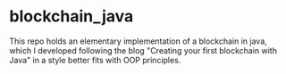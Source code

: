 # blockchain_java
This repo holds an elementary implementation of a blockchain in java, which I developed following the blog "Creating your first blockchain with Java" in a style better fits with OOP principles. 

